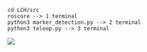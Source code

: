 ```
cd LCH/src
roscore --> 1 terminal
python3 marker_detection.py --> 2 terminal
python3 teleop.py --> 3 terminal
```

<img src="https://github.com/lchyeon0123/Kairos/assets/99176235/24b4bf44-f8c0-4340-992e-f4c05a59a61b">
